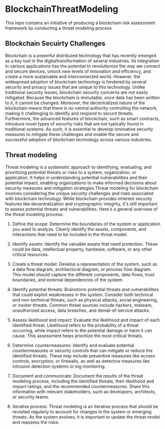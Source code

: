 # BlockchainThreatModeling
This repo contains an initiative of producing a blockchain risk assessment framework by conducting a threat modeling process 
## Blockchain Secuirty Challenges 
Blockchain is a powerful distributed technology that has recently emerged as a key tool in the digitaltransformation of several industries. Its integration in various applications has the potential to revolutionize the way we connect and secure devices, unlock new levels of innovation and efficiency, and create a more sustainable and interconnected world.  However, the widespread adoption of blockchain technology is hindered by several security and privacy issues that are unique to this technology. Unlike traditional security issues, blockchain security
concerns are not easily mitigated. Because the blockchain is immutable, once data has been written to it, it cannot be changed. Moreover, the decentralized nature of the blockchain means that there is no central authority controlling the network, making it challenging to identify and respond to securit threats. Furthermore, the advanced features of blockchain, such as smart contracts, introduce novel types of security risks that are not typically found in traditional systems. As such, it is essential to develop innovative security measures to mitigate these challenges and enable the secure and successful adoption of blockchain technology across various industries.
## Threat modeling 
Threat modeling is a systematic approach to identifying, evaluating, and prioritizing potential threats or risks to a system, organization, or application. It helps in understanding potential vulnerabilities and their potential impact, enabling organizations to make informed decisions about security measures and mitigation strategies.Threat modeling for blockchain involves considering the unique security challenges and risks associated with blockchain technology. While blockchain provides inherent security features like decentralization and cryptographic integrity, it's still important to assess potential threats and vulnerabilities. Here's a general overview of the threat modeling process:

1. Define the scope: Determine the boundaries of the system or application you want to analyze. Clearly identify the assets, components, and interactions that need to be included in the threat model.

2. Identify assets: Identify the valuable assets that need protection. These could be data, intellectual property, hardware, software, or any other critical resources.

3. Create a threat model: Develop a representation of the system, such as a data flow diagram, architectural diagram, or process flow diagram. This model should capture the different components, data flows, trust boundaries, and external dependencies of the system.

4. Identify potential threats: Brainstorm potential threats and vulnerabilities that could exploit weaknesses in the system. Consider both technical and non-technical threats, such as physical attacks, social engineering, or insider threats. Common threat sources include hackers, malware, unauthorized access, data breaches, and denial-of-service attacks.

5. Assess likelihood and impact: Evaluate the likelihood and impact of each identified threat. Likelihood refers to the probability of a threat occurring, while impact refers to the potential damage or harm it can cause. This assessment helps prioritize the most critical threats.

6. Determine countermeasures: Identify and evaluate potential countermeasures or security controls that can mitigate or reduce the identified threats. These may include preventive measures like access controls, encryption, or firewalls, as well as detective measures like intrusion detection systems or log monitoring.

7. Document and communicate: Document the results of the threat modeling process, including the identified threats, their likelihood and impact ratings, and the recommended countermeasures. Share this information with relevant stakeholders, such as developers, architects, or security teams.

8. Iterative process: Threat modeling is an iterative process that should be revisited regularly to account for changes in the system or emerging threats. As the system evolves, it is important to update the threat model and reassess the risks.
